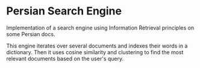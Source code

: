 # Persian Search Engine
Implementation of a search engine using Information Retrieval principles on some Persian docs.

This engine iterates over several documents and indexes their words in a dictionary. Then it uses cosine similarity and clustering to find the most relevant documents based on the user's query.

